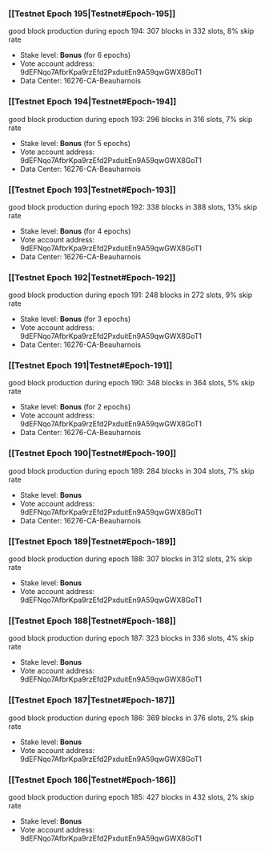 ### [[Testnet Epoch 195|Testnet#Epoch-195]]
good block production during epoch 194: 307 blocks in 332 slots, 8% skip rate
* Stake level: **Bonus** (for 6 epochs)
* Vote account address: 9dEFNqo7AfbrKpa9rzEfd2PxduitEn9A59qwGWX8GoT1
* Data Center: 16276-CA-Beauharnois
### [[Testnet Epoch 194|Testnet#Epoch-194]]
good block production during epoch 193: 296 blocks in 316 slots, 7% skip rate
* Stake level: **Bonus** (for 5 epochs)
* Vote account address: 9dEFNqo7AfbrKpa9rzEfd2PxduitEn9A59qwGWX8GoT1
* Data Center: 16276-CA-Beauharnois
### [[Testnet Epoch 193|Testnet#Epoch-193]]
good block production during epoch 192: 338 blocks in 388 slots, 13% skip rate
* Stake level: **Bonus** (for 4 epochs)
* Vote account address: 9dEFNqo7AfbrKpa9rzEfd2PxduitEn9A59qwGWX8GoT1
* Data Center: 16276-CA-Beauharnois
### [[Testnet Epoch 192|Testnet#Epoch-192]]
good block production during epoch 191: 248 blocks in 272 slots, 9% skip rate
* Stake level: **Bonus** (for 3 epochs)
* Vote account address: 9dEFNqo7AfbrKpa9rzEfd2PxduitEn9A59qwGWX8GoT1
* Data Center: 16276-CA-Beauharnois
### [[Testnet Epoch 191|Testnet#Epoch-191]]
good block production during epoch 190: 348 blocks in 364 slots, 5% skip rate
* Stake level: **Bonus** (for 2 epochs)
* Vote account address: 9dEFNqo7AfbrKpa9rzEfd2PxduitEn9A59qwGWX8GoT1
* Data Center: 16276-CA-Beauharnois
### [[Testnet Epoch 190|Testnet#Epoch-190]]
good block production during epoch 189: 284 blocks in 304 slots, 7% skip rate
* Stake level: **Bonus**
* Vote account address: 9dEFNqo7AfbrKpa9rzEfd2PxduitEn9A59qwGWX8GoT1
* Data Center: 16276-CA-Beauharnois
### [[Testnet Epoch 189|Testnet#Epoch-189]]
good block production during epoch 188: 307 blocks in 312 slots, 2% skip rate
* Stake level: **Bonus**
* Vote account address: 9dEFNqo7AfbrKpa9rzEfd2PxduitEn9A59qwGWX8GoT1
### [[Testnet Epoch 188|Testnet#Epoch-188]]
good block production during epoch 187: 323 blocks in 336 slots, 4% skip rate
* Stake level: **Bonus**
* Vote account address: 9dEFNqo7AfbrKpa9rzEfd2PxduitEn9A59qwGWX8GoT1
### [[Testnet Epoch 187|Testnet#Epoch-187]]
good block production during epoch 186: 369 blocks in 376 slots, 2% skip rate
* Stake level: **Bonus**
* Vote account address: 9dEFNqo7AfbrKpa9rzEfd2PxduitEn9A59qwGWX8GoT1
### [[Testnet Epoch 186|Testnet#Epoch-186]]
good block production during epoch 185: 427 blocks in 432 slots, 2% skip rate
* Stake level: **Bonus**
* Vote account address: 9dEFNqo7AfbrKpa9rzEfd2PxduitEn9A59qwGWX8GoT1